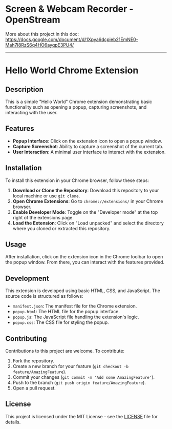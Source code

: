 # Screen & Webcam Recorder - OpenStream

More about this project in this doc: https://docs.google.com/document/d/1Xpya6dcpieb21EmNE0-Mah7I8RzS6q4HO6ayqpE3PU4/

---

# Hello World Chrome Extension

## Description

This is a simple "Hello World" Chrome extension demonstrating basic functionality such as opening a popup, capturing screenshots, and interacting with the user.

## Features

- **Popup Interface**: Click on the extension icon to open a popup window.
- **Capture Screenshot**: Ability to capture a screenshot of the current tab.
- **User Interaction**: A minimal user interface to interact with the extension.

## Installation

To install this extension in your Chrome browser, follow these steps:

1. **Download or Clone the Repository**: Download this repository to your local machine or use `git clone`.
2. **Open Chrome Extensions**: Go to `chrome://extensions/` in your Chrome browser.
3. **Enable Developer Mode**: Toggle on the "Developer mode" at the top right of the extensions page.
4. **Load the Extension**: Click on "Load unpacked" and select the directory where you cloned or extracted this repository.

## Usage

After installation, click on the extension icon in the Chrome toolbar to open the popup window. From there, you can interact with the features provided.

## Development

This extension is developed using basic HTML, CSS, and JavaScript. The source code is structured as follows:

- `manifest.json`: The manifest file for the Chrome extension.
- `popup.html`: The HTML file for the popup interface.
- `popup.js`: The JavaScript file handling the extension's logic.
- `popup.css`: The CSS file for styling the popup.

## Contributing

Contributions to this project are welcome. To contribute:

1. Fork the repository.
2. Create a new branch for your feature (`git checkout -b feature/AmazingFeature`).
3. Commit your changes (`git commit -m 'Add some AmazingFeature'`).
4. Push to the branch (`git push origin feature/AmazingFeature`).
5. Open a pull request.

## License

This project is licensed under the MIT License - see the [LICENSE](https://github.com/ykdojo/OpenStream/blob/main/LICENSE) file for details.
